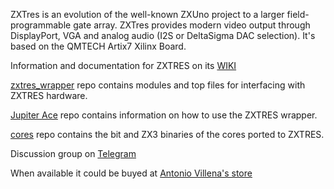 ZXTres is an evolution of the well-known ZXUno project to a larger field-programmable gate array. ZXTres provides modern video output through DisplayPort, VGA and analog audio (I2S or DeltaSigma DAC selection). It's based on the QMTECH Artix7 Xilinx Board.

Information and documentation for ZXTRES on its [WIKI](https://github.com/zxtres/wiki/wiki)

[zxtres_wrapper](https://github.com/zxtres/zxtres_wrapper) repo contains modules and top files for interfacing with ZXTRES hardware.

[Jupiter Ace](https://github.com/zxtres/jupiter_ace) repo contains information on how to use the ZXTRES wrapper.

[cores](https://github.com/zxtres/cores) repo contains the bit and ZX3 binaries of the cores ported to ZXTRES.

Discussion group on [Telegram](https://t.me/zxtresfpga)

When available it could be buyed at [Antonio Villena's store](https://antoniovillena.es/store/)
